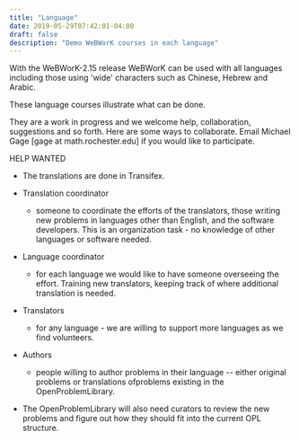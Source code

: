 ```yaml
---
title: "Language"
date: 2019-05-29T07:42:01-04:00
draft: false
description: "Demo WeBWorK courses in each language"
---
```


With the WeBWorK-2.15 release WeBWorK can be used with all languages including those using 'wide' characters
such as Chinese, Hebrew and Arabic.  

<!--more-->

These language courses illustrate what can be done.  



They are a work in progress and we welcome help, collaboration, suggestions and so forth. Here are some ways to collaborate.
Email Michael Gage [gage at math.rochester.edu] if you would like to participate.

HELP WANTED 

* The translations are done in Transifex.

* Translation coordinator 
	-  someone to coordinate the efforts of the translators, those writing new problems in languages other than English, and the software developers.  This is an organization task - no knowledge of other languages or software needed.
* Language coordinator
	 - for each language we would like to have someone overseeing the effort. Training new translators, keeping track of where additional translation is needed.
* Translators
	 - for any language - we are willing to support more languages as we find volunteers.
* Authors
	 - people willing to author problems in their language -- either original problems or translations ofproblems existing in the OpenProblemLibrary.
* The OpenProblemLibrary will also need curators to review the new problems and figure out how they should fit into the current OPL structure.
 





